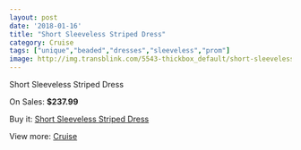 ```yaml
---
layout: post
date: '2018-01-16'
title: "Short Sleeveless Striped Dress"
category: Cruise
tags: ["unique","beaded","dresses","sleeveless","prom"]
image: http://img.transblink.com/5543-thickbox_default/short-sleeveless-striped-dress.jpg
---
```

Short Sleeveless Striped Dress

On Sales: **$237.99**
<a href="https://www.transblink.com/en/cruise/1806-short-sleeveless-striped-dress.html"><amp-img layout="responsive" width="600" height="600" src="//img.transblink.com/5543-thickbox_default/short-sleeveless-striped-dress.jpg" alt="Short Sleeveless Striped Dress 0" /></a>
<a href="https://www.transblink.com/en/cruise/1806-short-sleeveless-striped-dress.html"><amp-img layout="responsive" width="600" height="600" src="//img.transblink.com/5545-thickbox_default/short-sleeveless-striped-dress.jpg" alt="Short Sleeveless Striped Dress 1" /></a>
<a href="https://www.transblink.com/en/cruise/1806-short-sleeveless-striped-dress.html"><amp-img layout="responsive" width="600" height="600" src="//img.transblink.com/5544-thickbox_default/short-sleeveless-striped-dress.jpg" alt="Short Sleeveless Striped Dress 2" /></a>

Buy it: [Short Sleeveless Striped Dress](https://www.transblink.com/en/cruise/1806-short-sleeveless-striped-dress.html "Short Sleeveless Striped Dress")

View more: [Cruise](https://www.transblink.com/en/5-cruise "Cruise")